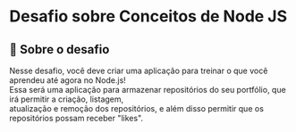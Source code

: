 
# Desafio sobre Conceitos de Node JS
<h2> 🚀 Sobre o desafio </h2>
<p>Nesse desafio, você deve criar uma aplicação para treinar o que você aprendeu até agora no Node.js!<br>
Essa será uma aplicação para armazenar repositórios do seu portfólio, que irá permitir a criação, listagem,<br>
atualização e remoção dos repositórios, e além disso permitir que os repositórios possam receber "likes".</p>
